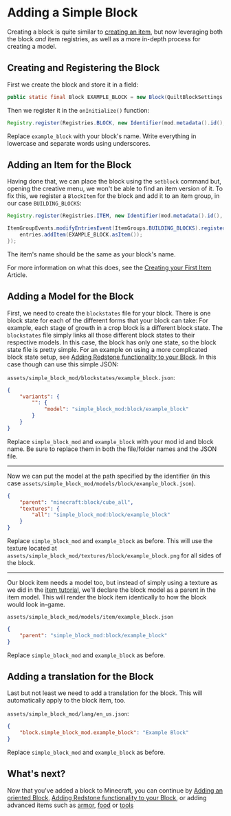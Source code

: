 # Adding a Simple Block

Creating a block is quite similar to [creating an item](../items/first-item), but now leveraging both the block _and_ item registries, as well as a more in-depth process for creating a model.

## Creating and Registering the Block

First we create the block and store it in a field:

```java
public static final Block EXAMPLE_BLOCK = new Block(QuiltBlockSettings.create());
```

Then we register it in the `onInitialize()` function:

```java
Registry.register(Registries.BLOCK, new Identifier(mod.metadata().id(), "example_block"), EXAMPLE_BLOCK);
```

Replace `example_block` with your block's name. Write everything in lowercase and separate words using underscores.

## Adding an Item for the Block

Having done that, we can place the block using the `setblock` command but, opening the creative menu, we won't be able to find an item version of it. To fix this, we register a `BlockItem` for the block and add it to an item group, in our case `BUILDING_BLOCKS`:

```java
Registry.register(Registries.ITEM, new Identifier(mod.metadata().id(), "example_block"), new BlockItem(EXAMPLE_BLOCK, new QuiltItemSettings()))

ItemGroupEvents.modifyEntriesEvent(ItemGroups.BUILDING_BLOCKS).register(entries -> {
	entries.addItem(EXAMPLE_BLOCK.asItem());
});
```

The item's name should be the same as your block's name.

For more information on what this does, see the [Creating your First Item](../items/first-item#registering-the-item) Article.

## Adding a Model for the Block

First, we need to create the `blockstates` file for your block. There is one block state for each of the different forms that your block can take: For example, each stage of growth in a crop block is a different block state. The `blockstates` file simply links all those different block states to their respective models. In this case, the block has only one state, so the block state file is pretty simple. For an example on using a more complicated block state setup, see [Adding Redstone functionality to your Block](redstone-interaction). In this case though can use this simple JSON:

`assets/simple_block_mod/blockstates/example_block.json`:

```json
{
	"variants": {
		"": {
			"model": "simple_block_mod:block/example_block"
		}
	}
}
```

Replace `simple_block_mod` and `example_block` with your mod id and block name. Be sure to replace them in both the file/folder names and the JSON file.

---

Now we can put the model at the path specified by the identifier (in this case `assets/simple_block_mod/models/block/example_block.json`).

```json
{
	"parent": "minecraft:block/cube_all",
	"textures": {
		"all": "simple_block_mod:block/example_block"
	}
}
```

Replace `simple_block_mod` and `example_block` as before.
This will use the texture located at `assets/simple_block_mod/textures/block/example_block.png` for all sides of the block.

---

Our block item needs a model too, but instead of simply using a texture as we did in the [item tutorial](../items/first-item), we'll declare the block model as a parent in the item model. This will render the block item identically to how the block would look in-game.

`assets/simple_block_mod/models/item/example_block.json`

```json
{
	"parent": "simple_block_mod:block/example_block"
}
```

Replace `simple_block_mod` and `example_block` as before.

## Adding a translation for the Block

Last but not least we need to add a translation for the block. This will automatically apply to the block item, too.

`assets/simple_block_mod/lang/en_us.json`:

```json
{
	"block.simple_block_mod.example_block": "Example Block"
}
```

Replace `simple_block_mod` and `example_block` as before.

## What's next?

Now that you've added a block to Minecraft, you can continue by [Adding an oriented Block](oriented-block), [Adding Redstone functionality to your Block](redstone-interaction), or adding advanced items such as [armor](../items/armor), [food](../items/food) or [tools](../items/tools)
